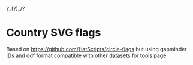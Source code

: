 ?\_(?)_/?
# Country SVG flags

Based on https://github.com/HatScripts/circle-flags but using gapminder IDs and ddf format compatible with other datasets for tools page
